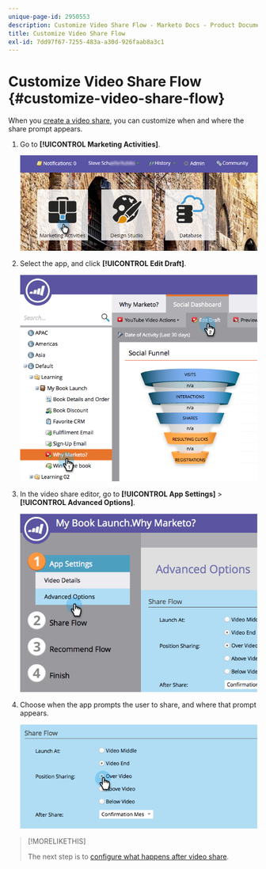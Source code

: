 ```yaml
---
unique-page-id: 2950553
description: Customize Video Share Flow - Marketo Docs - Product Documentation
title: Customize Video Share Flow
exl-id: 7dd97f67-7255-483a-a30d-926faab8a3c1
---
```

# Customize Video Share Flow {#customize-video-share-flow}

When you [create a video share](/help/marketo/product-docs/demand-generation/landing-pages/free-form-landing-pages/add-a-video-to-a-free-form-landing-page.md), you can customize when and where the share prompt appears.

1. Go to **[!UICONTROL Marketing Activities]**.

   ![](assets/login-marketing-activities-2.png)

1. Select the app, and click **[!UICONTROL Edit Draft]**.

   ![](assets/image2014-9-22-16-3a40-3a41.png)

1. In the video share editor, go to **[!UICONTROL App Settings]** > **[!UICONTROL Advanced Options]**.

   ![](assets/image2014-9-22-16-3a41-3a3.png)

1. Choose when the app prompts the user to share, and where that prompt appears.

   ![](assets/image2014-9-22-16-3a41-3a20.png)

>[!MORELIKETHIS]
>
>The next step is to [configure what happens after video share](/help/marketo/product-docs/demand-generation/social/configuring-social-actions/configure-after-share-prompts.md).
